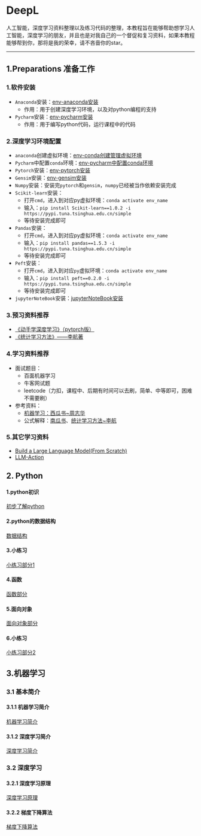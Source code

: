 # DeepL
人工智能，深度学习资料整理以及练习代码的整理，本教程旨在能够帮助想学习人工智能，深度学习的朋友，并且也是对我自己的一个督促和复习资料，如果本教程能够帮到你，那将是我的荣幸，请不吝啬你的star。


--------------------------------------------------

## 1.Preparations 准备工作

### 1.软件安装

- `Anaconda`安装：[env-anaconda安装](./1.Preparations/1.工具安装/env-conda.md)
    -  作用：用于创建深度学习环境，以及对python编程的支持
- `Pycharm`安装：[env-pycharm安装](./1.Preparations/1.工具安装/env-pycharm.md)
    - 作用：用于编写python代码，运行课程中的代码
    

### 2.深度学习环境配置

- `anaconda`创建虚拟环境：[env-conda创建管理虚拟环境](./1.Preparations/2.深度学习环境配置/2.1.anaconda创建虚拟环境.md)
- `Pycharm`中配置`conda`环境：[env-pycharm中配置conda环境](./1.Preparations/2.深度学习环境配置/2.2.pycharm中配置conda.md)
- `Pytorch`安装：[env-pytorch安装](./1.Preparations/2.深度学习环境配置/2.3.pytorch安装.md)
- `Gensim`安装：[env-gensim安装](./1.Preparations/2.深度学习环境配置/2.4.gensim安装.md)
- `Numpy`安装：安装完`pytorch`和`gensim`，`numpy`已经被当作依赖安装完成
- `Scikit-learn`安装：
    - 打开`cmd`，进入到对应py虚拟环境：`conda activate env_name`
    - 输入：`pip install Scikit-learn==1.0.2 -i https://pypi.tuna.tsinghua.edu.cn/simple `
    - 等待安装完成即可
- `Pandas`安装：
    - 打开`cmd`，进入到对应py虚拟环境：`conda activate env_name`
    - 输入：`pip install pandas==1.5.3 -i https://pypi.tuna.tsinghua.edu.cn/simple`
    - 等待安装完成即可
- `Peft`安装：
    - 打开`cmd`，进入到对应`py`虚拟环境：`conda activate env_name`
    - 输入：`pip install peft==0.2.0 -i https://pypi.tuna.tsinghua.edu.cn/simple` 
    - 等待安装完成即可
- `jupyterNoteBook`安装：[jupyterNoteBook安装](./1.Preparations/2.深度学习环境配置/2.5.jupyterNoteBook安装.md) 

### 3.预习资料推荐

- [《动手学深度学习》（pytorch版）](./1.Preparations/4.books/动手学深度学习.pdf)
- [《统计学习方法》——李航著](./1.Preparations/4.books/统计学习方法（李航）.pdf)

### 4.学习资料推荐
- 面试题目：
    - 百面机器学习
    - 牛客网试题
    - leetcode（力扣，课程中、后期有时间可以去刷，简单、中等即可，困难不需要刷）
- 参考资料：
    - [机器学习：西瓜书~周志华](./1.Preparations/4.books/西瓜书.pdf)
    - 公式解释：[南瓜书](./1.Preparations/4.books/南瓜书.pdf)、[统计学习方法~李航](./1.Preparations/4.books)

### 5.其它学习资料

- [Build a Large Language Model(From Scratch)](https://github.com/rasbt/LLMs-from-scratch)
- [LLM-Action](https://github.com/liguodongiot/llm-action)

## 2. Python

#### 1.python初识
[初步了解python](./2.Python/0.入门/hello_python.md)

#### 2.python的数据结构
[数据结构](./2.Python/1.数据结构/数据结构.md)

#### 3.小练习
[小练习部分1](./2.Python/1.1小练习/练习.md)

#### 4.函数
[函数部分](./2.Python/2.函数/函数.md)

#### 5.面向对象
[面向对象部分](./2.Python/3.面向对象/面向对象.md)

#### 6.小练习
[小练习部分2](./2.Python/2.1小练习/练习.md)


## 3.机器学习

### 3.1 基本简介

#### 3.1.1 机器学习简介
[机器学习简介](./3.MachineLearning/0.机器学习简介/机器学习简介.md)

#### 3.1.2 深度学习简介
[深度学习简介](./3.MachineLearning/1.深度学习简介/深度学习简介.md)

### 3.2 深度学习

#### 3.2.1 深度学习原理
[深度学习原理](./3.MachineLearning/2.深度学习原理/深度学习原理.md)

#### 3.2.2 梯度下降算法
[梯度下降算法](./3.MachineLearning/2.深度学习原理/深梯度下降算法.md)



